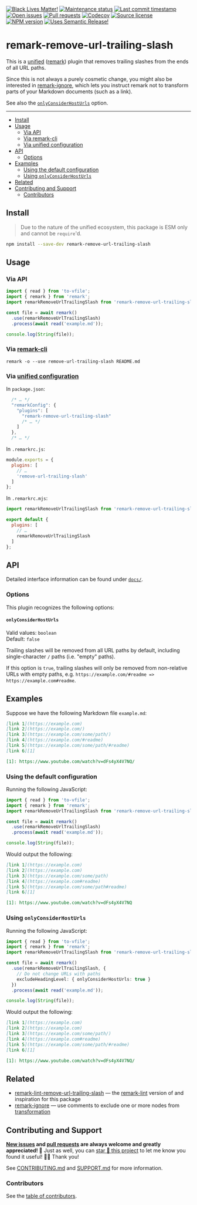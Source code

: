 <!-- badges-start -->

[![Black Lives Matter!][badge-blm]][link-blm]
[![Maintenance status][badge-maintenance]][link-repo]
[![Last commit timestamp][badge-last-commit]][link-repo]
[![Open issues][badge-issues]][link-issues]
[![Pull requests][badge-pulls]][link-pulls]
[![Codecov][badge-codecov]][link-codecov]
[![Source license][badge-license]][link-license]
[![NPM version][badge-npm]][link-npm]
[![Uses Semantic Release!][badge-semantic-release]][link-semantic-release]

<!-- badges-end -->

# remark-remove-url-trailing-slash

This is a [unified][1] ([remark][2]) plugin that removes trailing slashes from
the ends of all URL paths.

Since this is not always a purely cosmetic change, you might also be interested
in [remark-ignore][3], which lets you instruct remark not to transform parts of
your Markdown documents (such as a link).

See also the [`onlyConsiderHostUrls`][4] option.

---

<!-- remark-ignore-start -->
<!-- START doctoc generated TOC please keep comment here to allow auto update -->
<!-- DON'T EDIT THIS SECTION, INSTEAD RE-RUN doctoc TO UPDATE -->

- [Install](#install)
- [Usage](#usage)
  - [Via API](#via-api)
  - [Via remark-cli](#via-remark-cli)
  - [Via unified configuration](#via-unified-configuration)
- [API](#api)
  - [Options](#options)
- [Examples](#examples)
  - [Using the default configuration](#using-the-default-configuration)
  - [Using `onlyConsiderHostUrls`](#using-onlyconsiderhosturls)
- [Related](#related)
- [Contributing and Support](#contributing-and-support)
  - [Contributors](#contributors)

<!-- END doctoc generated TOC please keep comment here to allow auto update -->
<!-- remark-ignore-end -->

## Install

> Due to the nature of the unified ecosystem, this package is ESM only and
> cannot be `require`'d.

```bash
npm install --save-dev remark-remove-url-trailing-slash
```

## Usage

### Via API

```typescript
import { read } from 'to-vfile';
import { remark } from 'remark';
import remarkRemoveUrlTrailingSlash from 'remark-remove-url-trailing-slash';

const file = await remark()
  .use(remarkRemoveUrlTrailingSlash)
  .process(await read('example.md'));

console.log(String(file));
```

<!-- remark-ignore -->

### Via [remark-cli](https://xunn.at/docs-remark-cli)

```shell
remark -o --use remove-url-trailing-slash README.md
```

<!-- remark-ignore -->

### Via [unified configuration](https://xunn.at/docs-unified-configuration)

In `package.json`:

```javascript
  /* … */
  "remarkConfig": {
    "plugins": [
      "remark-remove-url-trailing-slash"
      /* … */
    ]
  },
  /* … */
```

In `.remarkrc.js`:

```javascript
module.exports = {
  plugins: [
    // …
    'remove-url-trailing-slash'
  ]
};
```

In `.remarkrc.mjs`:

```javascript
import remarkRemoveUrlTrailingSlash from 'remark-remove-url-trailing-slash';

export default {
  plugins: [
    // …
    remarkRemoveUrlTrailingSlash
  ]
};
```

## API

Detailed interface information can be found under [`docs/`][docs].

### Options

This plugin recognizes the following options:

#### `onlyConsiderHostUrls`

Valid values: `boolean`\
Default: `false`

Trailing slashes will be removed from all URL paths by default, including
single-character `/` paths (i.e. "empty" paths).

If this option is `true`, trailing slashes will only be removed from
non-relative URLs with empty paths, e.g.
`https://example.com/#readme => https://example.com#readme`.

## Examples

Suppose we have the following Markdown file `example.md`:

```markdown
[link 1](https://example.com)  
[link 2](https://example.com/)  
[link 3](https://example.com/some/path/)  
[link 4](https://example.com/#readme)  
[link 5](https://example.com/some/path/#readme)  
[link 6][1]

[1]: https://www.youtube.com/watch?v=dFs4yX4V7NQ/
```

### Using the default configuration

Running the following JavaScript:

```typescript
import { read } from 'to-vfile';
import { remark } from 'remark';
import remarkRemoveUrlTrailingSlash from 'remark-remove-url-trailing-slash';

const file = await remark()
  .use(remarkRemoveUrlTrailingSlash)
  .process(await read('example.md'));

console.log(String(file));
```

Would output the following:

```markdown
[link 1](https://example.com)  
[link 2](https://example.com)  
[link 3](https://example.com/some/path)  
[link 4](https://example.com#readme)  
[link 5](https://example.com/some/path#readme)  
[link 6][1]

[1]: https://www.youtube.com/watch?v=dFs4yX4V7NQ
```

### Using `onlyConsiderHostUrls`

Running the following JavaScript:

```typescript
import { read } from 'to-vfile';
import { remark } from 'remark';
import remarkRemoveUrlTrailingSlash from 'remark-remove-url-trailing-slash';

const file = await remark()
  .use(remarkRemoveUrlTrailingSlash, {
    // Do not change URLs with paths
    excludeHeadingLevel: { onlyConsiderHostUrls: true }
  })
  .process(await read('example.md'));

console.log(String(file));
```

Would output the following:

```markdown
[link 1](https://example.com)  
[link 2](https://example.com)  
[link 3](https://example.com/some/path/)  
[link 4](https://example.com#readme)  
[link 5](https://example.com/some/path/#readme)  
[link 6][1]

[1]: https://www.youtube.com/watch?v=dFs4yX4V7NQ/
```

## Related

- [remark-lint-remove-url-trailing-slash][5] — the [remark-lint][6] version of
  and inspiration for this package
- [remark-ignore][7] — use comments to exclude one or more nodes from
  [transformation][8]

## Contributing and Support

**[New issues][choose-new-issue] and [pull requests][pr-compare] are always
welcome and greatly appreciated! 🤩** Just as well, you can [star 🌟 this
project][link-repo] to let me know you found it useful! ✊🏿 Thank you!

See [CONTRIBUTING.md][contributing] and [SUPPORT.md][support] for more
information.

### Contributors

See the [table of contributors][9].

[badge-blm]: https://xunn.at/badge-blm 'Join the movement!'
[badge-codecov]:
  https://codecov.io/gh/Xunnamius/unified-utils/branch/main/graph/badge.svg?token=HWRIOBAAPW
  'Is this package well-tested?'
[badge-issues]:
  https://img.shields.io/github/issues/Xunnamius/unified-utils
  'Open issues'
[badge-last-commit]:
  https://img.shields.io/github/last-commit/xunnamius/unified-utils
  'Latest commit timestamp'
[badge-license]:
  https://img.shields.io/npm/l/remark-remove-url-trailing-slash
  "This package's source license"
[badge-maintenance]:
  https://img.shields.io/maintenance/active/2022
  'Is this package maintained?'
[badge-npm]:
  https://api.ergodark.com/badges/npm-pkg-version/remark-remove-url-trailing-slash
  'Install this package using npm or yarn!'
[badge-pulls]:
  https://img.shields.io/github/issues-pr/xunnamius/unified-utils
  'Open pull requests'
[badge-semantic-release]:
  https://img.shields.io/badge/%20%20%F0%9F%93%A6%F0%9F%9A%80-semantic--release-e10079.svg
  'This repo practices continuous integration and deployment!'
[choose-new-issue]: https://github.com/xunnamius/unified-utils/issues/new/choose
[contributing]: /CONTRIBUTING.md
[docs]: docs
[link-blm]: https://xunn.at/donate-blm
[link-codecov]: https://codecov.io/gh/Xunnamius/unified-utils
[link-issues]: https://github.com/Xunnamius/unified-utils/issues?q=
[link-license]:
  https://github.com/Xunnamius/unified-utils/blob/main/packages/remark-remove-url-trailing-slash/LICENSE
[link-npm]: https://www.npmjs.com/package/remark-remove-url-trailing-slash
[link-pulls]: https://github.com/xunnamius/unified-utils/pulls
[link-repo]:
  https://github.com/xunnamius/unified-utils/blob/main/packages/remark-remove-url-trailing-slash
[link-semantic-release]: https://github.com/semantic-release/semantic-release
[pr-compare]: https://github.com/xunnamius/unified-utils/compare
[support]: /.github/SUPPORT.md
[1]: https://github.com/unifiedjs/unified
[2]: https://github.com/remarkjs/remark
[3]: /packages/remark-renumber-references
[4]: #onlyConsiderHostUrls
[5]: https://github.com/vercel/remark-capitalize
[6]: https://github.com/remarkjs/remark-lint
[7]: /packages/remark-ignore
[8]: https://github.com/unifiedjs/unified#overview
[9]: /README.md#contributors
